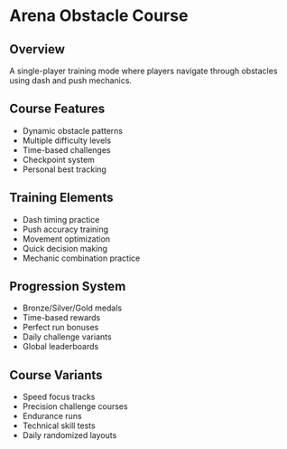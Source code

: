 # Arena Obstacle Course

## Overview
A single-player training mode where players navigate through obstacles using dash and push mechanics.

## Course Features
- Dynamic obstacle patterns
- Multiple difficulty levels
- Time-based challenges
- Checkpoint system
- Personal best tracking

## Training Elements
- Dash timing practice
- Push accuracy training
- Movement optimization
- Quick decision making
- Mechanic combination practice

## Progression System
- Bronze/Silver/Gold medals
- Time-based rewards
- Perfect run bonuses
- Daily challenge variants
- Global leaderboards

## Course Variants
- Speed focus tracks
- Precision challenge courses
- Endurance runs
- Technical skill tests
- Daily randomized layouts